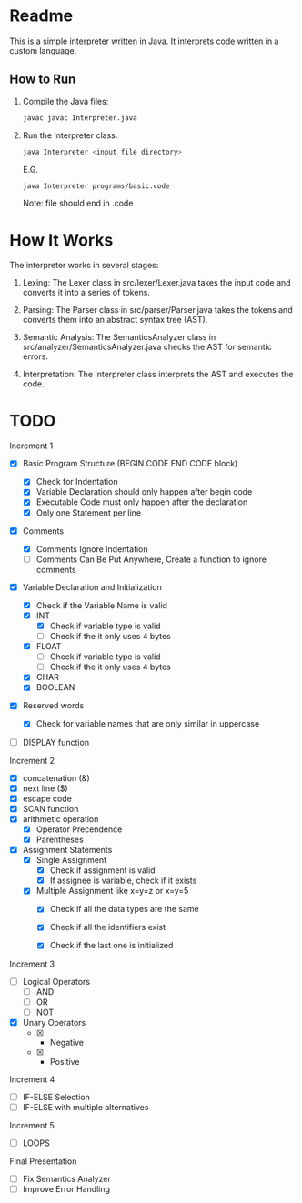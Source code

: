 # Readme

This is a simple interpreter written in Java. It interprets code written in a custom language.

## How to Run

1. Compile the Java files: 

    ```sh
    javac javac Interpreter.java
    ```

2. Run the Interpreter class.
    
    ```sh
    java Interpreter <input file directory>
    ```

    E.G.
    
    ```sh
    java Interpreter programs/basic.code
    ```
    Note: file should end in .code

# How It Works

The interpreter works in several stages:

1. Lexing: The Lexer class in src/lexer/Lexer.java takes the input code and converts it into a series of tokens.

2. Parsing: The Parser class in src/parser/Parser.java takes the tokens and converts them into an abstract syntax tree (AST).

3. Semantic Analysis: The SemanticsAnalyzer class in src/analyzer/SemanticsAnalyzer.java checks the AST for semantic errors.

4. Interpretation: The Interpreter class interprets the AST and executes the code.

# TODO

Increment 1
- [X] Basic Program Structure (BEGIN CODE END CODE block)
    - [X] Check for Indentation
    - [X] Variable Declaration should only happen after begin code
    - [X] Executable Code must only happen after the declaration
    - [X] Only one Statement per line
- [X] Comments
    - [X] Comments Ignore Indentation
    - [ ] Comments Can Be Put Anywhere, Create a function to ignore comments
- [X] Variable Declaration and Initialization
    - [X] Check if the Variable Name is valid
    - [X] INT
        - [X] Check if variable type is valid
        - [ ] Check if the it only uses 4 bytes
    - [X] FLOAT
        - [ ] Check if variable type is valid
        - [ ] Check if the it only uses 4 bytes
    - [X] CHAR
    - [X] BOOLEAN
- [X] Reserved words
    - [X] Check for variable names that are only similar in uppercase
- [ ] DISPLAY function


Increment 2
- [X] concatenation (&)
- [X] next line ($)
- [X] escape code
- [X] SCAN function
- [X] arithmetic operation
    - [X] Operator Precendence
    - [X] Parentheses
- [X] Assignment Statements
    - [X] Single Assignment
        - [X] Check if assignment is valid
        - [X] If assignee is variable, check if it exists
    - [X] Multiple Assignment like x=y=z or x=y=5
        - [X] Check if all the data types are the same
        - [X] Check if all the identifiers exist
        - [X] Check if the last one is initialized


Increment 3
- [ ] Logical Operators
    - [ ] AND
    - [ ] OR
    - [ ] NOT
- [X] Unary Operators
    - [X] - Negative
    - [X] + Positive

Increment 4
- [ ] IF-ELSE Selection
- [ ] IF-ELSE with multiple alternatives

Increment 5
- [ ] LOOPS

Final Presentation
- [ ] Fix Semantics Analyzer
- [ ] Improve Error Handling